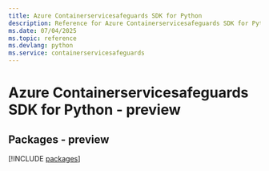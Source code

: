 ```yaml
---
title: Azure Containerservicesafeguards SDK for Python
description: Reference for Azure Containerservicesafeguards SDK for Python
ms.date: 07/04/2025
ms.topic: reference
ms.devlang: python
ms.service: containerservicesafeguards
---
```

# Azure Containerservicesafeguards SDK for Python - preview
## Packages - preview
[!INCLUDE [packages](containerservicesafeguards-index.md)]